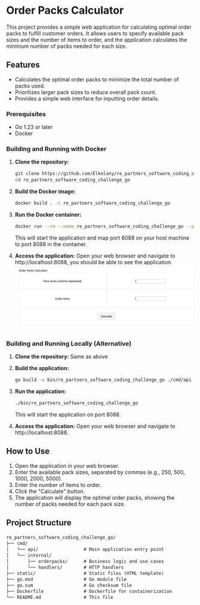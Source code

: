 # Order Packs Calculator

This project provides a simple web application for calculating optimal order packs to fulfill customer orders.
It allows users to specify available pack sizes and the number of items to order, and the application calculates
the minimum number of packs needed for each size.

## Features

* Calculates the optimal order packs to minimize the total number of packs used.
* Prioritizes larger pack sizes to reduce overall pack count.
* Provides a simple web interface for inputting order details.

### Prerequisites

* Go 1.23 or later
* Docker

### Building and Running with Docker

1. **Clone the repository:**
   ```bash
   git clone https://github.com/Elkelany/re_partners_software_coding_challenge_go.git
   cd re_partners_software_coding_challenge_go
   ```

2. **Build the Docker image:**
   ```bash
   docker build . -t re_partners_software_coding_challenge_go
   ```

3. **Run the Docker container:**
   ```bash
   docker run --rm --name re_partners_software_coding_challenge_go --publish 8088:8088 re_partners_software_coding_challenge_go
   ```
   This will start the application and map port 8088 on your host machine to port 8088 in the container.

4. **Access the application:** Open your web browser and navigate to http://localhost:8088, you should be able to see the application.
   ![Order Packs Calculator](static/application.png)

### Building and Running Locally (Alternative)

1. **Clone the repository:** Same as above

2. **Build the application:**
   ```bash
   go build -o bin/re_partners_software_coding_challenge_go ./cmd/api
   ```

3. **Run the application:**
   ```bash
   ./bin/re_partners_software_coding_challenge_go
   ```
   This will start the application on port 8088.


4. **Access the application:** Open your web browser and navigate to http://localhost:8088.

## How to Use

1. Open the application in your web browser.
2. Enter the available pack sizes, separated by commas (e.g., 250, 500, 1000, 2000, 5000).
3. Enter the number of items to order.
4. Click the "Calculate" button.
5. The application will display the optimal order packs, showing the number of packs needed for each pack size.

## Project Structure
    re_partners_software_coding_challenge_go/
    ├── cmd/
    │   └── api/                 # Main application entry point
    │   └── internal/        
    │       ├── orderpacks/      # Business logic and use cases
    │       └── handlers/        # HTTP handlers
    ├── static/                  # Static files (HTML template)
    ├── go.mod                   # Go module file
    ├── go.sum                   # Go checksum file
    ├── Dockerfile               # Dockerfile for containerization
    └── README.md                # This file
